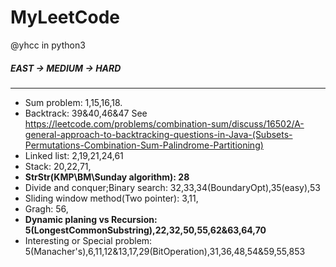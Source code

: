 # MyLeetCode
@yhcc
in python3
##### EAST -> MEDIUM -> HARD

----------------------------------------
* Sum problem: 1,15,16,18. 
* Backtrack: 39&40,46&47
See <https://leetcode.com/problems/combination-sum/discuss/16502/A-general-approach-to-backtracking-questions-in-Java-(Subsets-Permutations-Combination-Sum-Palindrome-Partitioning)>  
* Linked list: 2,19,21,24,61  
* Stack: 20,22,71,  
* **StrStr(KMP\BM\Sunday algorithm): 28**  
* Divide and conquer;Binary search: 32,33,34(BoundaryOpt),35(easy),53  
* Sliding window method(Two pointer): 3,11,  
* Gragh: 56,  
* **Dynamic planing vs Recursion: 5(LongestCommonSubstring),22,32,50,55,62&63,64,70**  
* Interesting or Special problem: 5(Manacher's),6,11,12&13,17,29(BitOperation),31,36,48,54&59,55,853  
